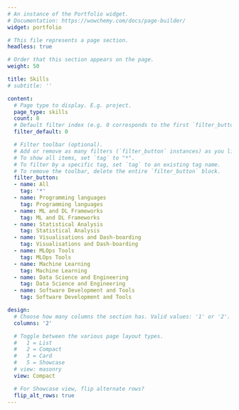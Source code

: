 ```yaml
---
# An instance of the Portfolio widget.
# Documentation: https://wowchemy.com/docs/page-builder/
widget: portfolio

# This file represents a page section.
headless: true

# Order that this section appears on the page.
weight: 50

title: Skills
# subtitle: ''

content:
  # Page type to display. E.g. project.
  page_type: skills
  count: 8
  # Default filter index (e.g. 0 corresponds to the first `filter_button` instance below).
  filter_default: 0

  # Filter toolbar (optional).
  # Add or remove as many filters (`filter_button` instances) as you like.
  # To show all items, set `tag` to "*".
  # To filter by a specific tag, set `tag` to an existing tag name.
  # To remove the toolbar, delete the entire `filter_button` block.
  filter_button:
  - name: All
    tag: '*'
  - name: Programming languages
    tag: Programming languages
  - name: ML and DL Frameworks
    tag: ML and DL Frameworks
  - name: Statistical Analysis
    tag: Statistical Analysis
  - name: Visualisations and Dash-boarding
    tag: Visualisations and Dash-boarding
  - name: MLOps Tools
    tag: MLOps Tools
  - name: Machine Learning
    tag: Machine Learning
  - name: Data Science and Engineering
    tag: Data Science and Engineering
  - name: Software Development and Tools
    tag: Software Development and Tools

design:
  # Choose how many columns the section has. Valid values: '1' or '2'.
  columns: '2'

  # Toggle between the various page layout types.
  #   1 = List
  #   2 = Compact
  #   3 = Card
  #   5 = Showcase
  # view: masonry
  view: Compact

  # For Showcase view, flip alternate rows?
  flip_alt_rows: true
---
```


<!-- Programming languages
Python, Java, MATLAB
ML and DL Frameworks
TensorFlow, Keras, PyTorch, scikit-learn
Visualisations & Dash-boarding
Plotly, Dash, Streamlit, seaborn, matplotlib
MLOps Tools
MLflow, AWS SageMaker, CI/CD Pipelines for ML (Docker, GitHub Actions)
Statistical Analysis
A/B testing, hypothesis testing, regression analysis
Machine Learning & AI
Supervised & Unsupervised Learning algorithms, Explainability (SHAP, LIME), Fairness/Bias, Adversarial Robustness, AI Risk Assessment & Compliance
Data Science & Engineering
Data Preprocessing (Pandas, NumPy), SQL Databases, Feature Engineering
Software Development & Tools
Bash, Rest APIs, Celery, Git, Agile Methodologies  -->